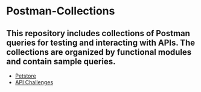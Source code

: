 # Postman-Collections
This repository includes collections of Postman queries for testing and interacting with APIs. The collections are organized by functional modules and contain sample queries.
---
- [Petstore](https://www.postman.com/orbital-module-physicist-43075198/workspace/petstore/collection/36345406-100ea794-6cbd-4b5b-8a3f-2844dcf1273d?action=share&creator=36345406)
- [API Challenges](https://www.postman.com/orbital-module-physicist-43075198/workspace/api-challenges/overview)
